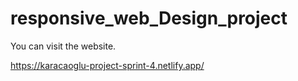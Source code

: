 # responsive_web_Design_project
You can visit the website.

https://karacaoglu-project-sprint-4.netlify.app/
